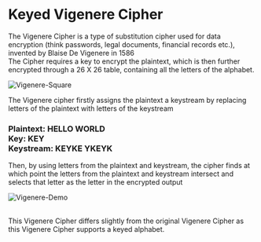 # Keyed Vigenere Cipher
</body>
The Vigenere Cipher is a type of substitution cipher used for data encryption (think passwords, legal documents, financial records etc.), invented by Blaise De Vigenere in 1586<br />
The Cipher requires a key to encrypt the plaintext, which is then further encrypted through a 26 X 26 table, containing all the letters of the alphabet.<br />

![Vigenere-Square](https://higherlogicdownload.s3.amazonaws.com/IMWUC/UploadedImages/92757287-d116-4157-b004-c2a0aba1b048/Vigenere_square.jpg)<br />

The Vigenere cipher firstly assigns the plaintext a keystream by replacing letters of the plaintext with letters of the keystream<br />

### Plaintext: HELLO WORLD<br />Key: KEY<br />Keystream: KEYKE YKEYK<br />

Then, by using letters from the plaintext and keystream, the cipher finds at which point the letters from the plaintext and keystream intersect and selects that letter as the letter in the encrypted output<br />

![Vigenere-Demo](https://pages.mtu.edu/~shene/NSF-4/Tutorial/VIG/FIG-VIG-Table-EX-M.jpg)

<br />
This Vigenere Cipher differs slightly from the original Vigenere Cipher as this Vigenere Cipher supports a keyed alphabet.

